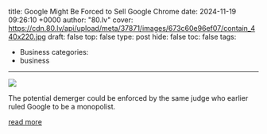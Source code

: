 title: Google Might Be Forced to Sell Google Chrome
date: 2024-11-19 09:26:10 +0000
author: "80.lv"
cover: https://cdn.80.lv/api/upload/meta/37871/images/673c60e96ef07/contain_440x220.jpg
draft: false
top: false
type: post
hide: false
toc: false
tags:
  - Business
categories:
  - business
---

![](https://cdn.80.lv/api/upload/meta/37871/images/673c60e96ef07/contain_440x220.jpg)

The potential demerger could be enforced by the same judge who earlier ruled Google to be a monopolist.

[read more](https://80.lv/articles/google-might-be-forced-to-sell-google-chrome/)
